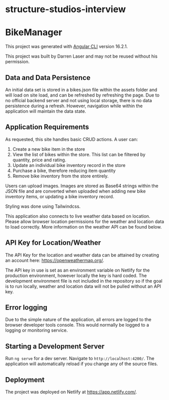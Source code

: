 # structure-studios-interview

# BikeManager

This project was generated with [Angular CLI](https://github.com/angular/angular-cli) version 16.2.1.

This project was built by Darren Laser and may not be reused without his permission.

## Data and Data Persistence
An initial data set is stored in a bikes.json file within the assets folder and will load on site load, and 
can be refreshed by refreshing the page. Due to no official backend server and not using local storage,
there is no data persistence during a refresh. However, navigation while within the application will 
maintain the data state.

## Application Requirements

As requested, this site handles basic CRUD actions. A user can:
1. Create a new bike item in the store
2. View the list of bikes within the store. This list can be filtered by quantity, price and rating.
3. Update an individual bike inventory record in the store
4. Purchase a bike, therefore reducing item quantity
5. Remove bike inventory from the store entirely.

Users can upload images. Images are stored as Base64 strings within the JSON file and are converted when
uploaded when adding new bike inventory items, or updating a bike inventory record. 

Styling was done using Tailwindcss.

This application also connects to live weather data based on location. Please allow browser location 
permissions for the weather and location data to load correctly. More information on the weather API
can be found below.

## API Key for Location/Weather

The API Key for the location and weather data can be attained by creating an account here: https://openweathermap.org/.

The API key in use is set as an environment variable on Netlify for the production environment, however
locally the key is hard coded. The development environment file is not included in the repository so if
the goal is to run locally, weather and location data will not be pulled without an API key.

## Error logging

Due to the simple nature of the application, all errors are logged to the browser developer tools console.
This would normally be logged to a logging or monitoring service.  

## Starting a Development Server

Run `ng serve` for a dev server. Navigate to `http://localhost:4200/`. The application will automatically reload if you change any of the source files.

## Deployment

The project was deployed on Netlify at https://app.netlify.com/. 
